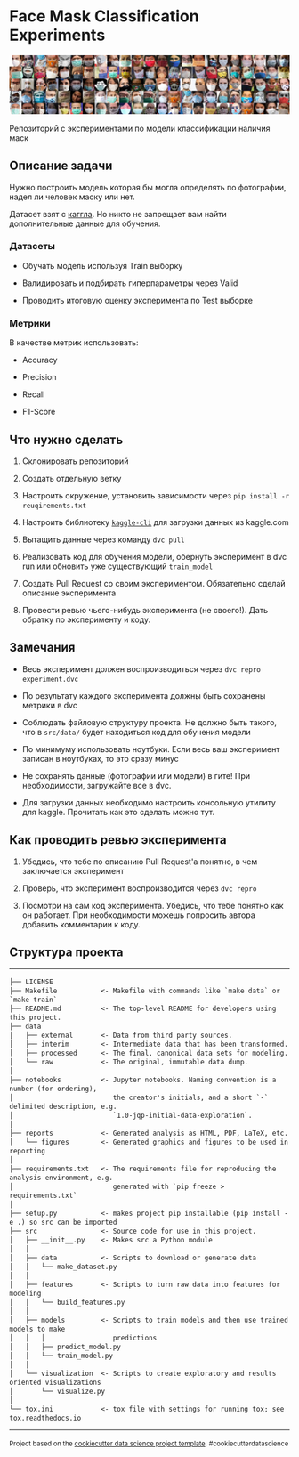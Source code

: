 # Face Mask Classification Experiments

![image](./data/external/dataset-cover.png)

Репозиторий с экспериментами по модели классификации наличия маск

## Описание задачи

Нужно построить модель которая бы могла определять по фотографии, надел ли человек маску или нет.

Датасет взят с [каггла](https://www.kaggle.com/ashishjangra27/face-mask-12k-images-dataset). Но никто не запрещает вам найти дополнительные данные для обучения.

### Датасеты

- Обучать модель используя Train выборку

- Валидировать и подбирать гиперпараметры через Valid

- Проводить итоговую оценку эксперимента по Test выборке

### Метрики

В качестве метрик использовать:

- Accuracy

- Precision

- Recall

- F1-Score

## Что нужно сделать

1. Склонировать репозиторий

1. Создать отдельную ветку

1. Настроить окружение, установить зависимости через `pip install -r reuqirements.txt`

1. Настроить библиотеку [`kaggle-cli`](https://github.com/Kaggle/kaggle-api#api-credentials) для загрузки данных из kaggle.com

1. Вытащить данные через команду `dvc pull`

1. Реализовать код для обучения модели, обернуть эксперимент в dvc run или обновить уже существующий `train_model`

1. Создать Pull Request со своим экспериментом. Обязательно сделай описание эксперимента

1. Провести ревью чьего-нибудь эксперимента (не своего!). Дать обратку по эксперименту и коду.

## Замечания

- Весь эксперимент должен воспроизводиться через `dvc repro experiment.dvc`

- По результату каждого эксперимента должны быть сохранены метрики в dvc

- Соблюдать файловую структуру проекта. Не должно быть такого, что в `src/data/` будет находиться код для обучения модели

- По минимуму использовать ноутбуки. Если весь ваш эксперимент записан в ноутбуках, то это сразу минус

- Не сохранять данные (фотографии или модели) в гите! При необходимости, загружайте все в dvc.

- Для загрузки данных необходимо настроить консольную утилиту для kaggle. Прочитать как это сделать можно тут.

## Как проводить ревью эксперимента

1. Убедись, что тебе по описанию Pull Request'а понятно, в чем заключается эксперимент

1. Проверь, что эксперимент воспроизводится через `dvc repro`

1. Посмотри на сам код эксперимента. Убедись, что тебе понятно как он работает. При необходимости можешь попросить автора добавить комментарии к коду.

## Структура проекта
--------

    ├── LICENSE
    ├── Makefile           <- Makefile with commands like `make data` or `make train`
    ├── README.md          <- The top-level README for developers using this project.
    ├── data
    │   ├── external       <- Data from third party sources.
    │   ├── interim        <- Intermediate data that has been transformed.
    │   ├── processed      <- The final, canonical data sets for modeling.
    │   └── raw            <- The original, immutable data dump.
    │
    ├── notebooks          <- Jupyter notebooks. Naming convention is a number (for ordering),
    │                         the creator's initials, and a short `-` delimited description, e.g.
    │                         `1.0-jqp-initial-data-exploration`.
    │
    ├── reports            <- Generated analysis as HTML, PDF, LaTeX, etc.
    │   └── figures        <- Generated graphics and figures to be used in reporting
    │
    ├── requirements.txt   <- The requirements file for reproducing the analysis environment, e.g.
    │                         generated with `pip freeze > requirements.txt`
    │
    ├── setup.py           <- makes project pip installable (pip install -e .) so src can be imported
    ├── src                <- Source code for use in this project.
    │   ├── __init__.py    <- Makes src a Python module
    │   │
    │   ├── data           <- Scripts to download or generate data
    │   │   └── make_dataset.py
    │   │
    │   ├── features       <- Scripts to turn raw data into features for modeling
    │   │   └── build_features.py
    │   │
    │   ├── models         <- Scripts to train models and then use trained models to make
    │   │   │                 predictions
    │   │   ├── predict_model.py
    │   │   └── train_model.py
    │   │
    │   └── visualization  <- Scripts to create exploratory and results oriented visualizations
    │       └── visualize.py
    │
    └── tox.ini            <- tox file with settings for running tox; see tox.readthedocs.io


--------

<p><small>Project based on the <a target="_blank" href="https://drivendata.github.io/cookiecutter-data-science/">cookiecutter data science project template</a>. #cookiecutterdatascience</small></p>
